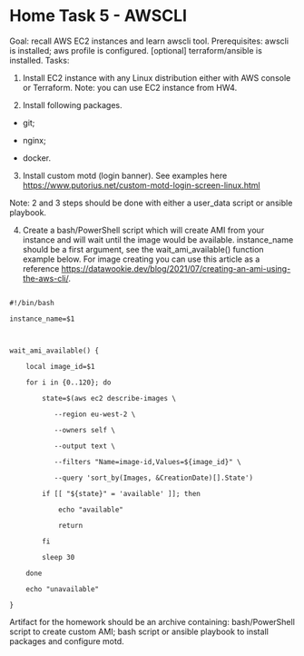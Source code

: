 # Home Task 5 - AWSCLI

Goal: recall AWS EC2 instances and learn awscli tool.
Prerequisites:
awscli is installed;
aws profile is configured.
[optional] terraform/ansible is installed.
Tasks:

1. Install EC2 instance with any Linux distribution either with AWS console or Terraform. Note: you can use EC2 instance from HW4. 

2. Install following packages.

 - git;

 - nginx;

 - docker.

3. Install custom motd (login banner). See examples here https://www.putorius.net/custom-motd-login-screen-linux.html

Note: 2 and 3 steps should be done with either a user_data script or ansible playbook.

4. Create a bash/PowerShell script which will create AMI from your instance and will wait until the image would be available. instance_name should be a first argument, see the wait_ami_available() function example below. For image creating you can use this article as a reference https://datawookie.dev/blog/2021/07/creating-an-ami-using-the-aws-cli/.

```

#!/bin/bash

instance_name=$1



wait_ami_available() {

    local image_id=$1

    for i in {0..120}; do

        state=$(aws ec2 describe-images \

           --region eu-west-2 \

           --owners self \

           --output text \

           --filters "Name=image-id,Values=${image_id}" \

           --query 'sort_by(Images, &CreationDate)[].State')

        if [[ "${state}" = 'available' ]]; then

            echo "available"

            return

        fi

        sleep 30

    done

    echo "unavailable"

}

```

Artifact for the homework should be an archive containing:
bash/PowerShell script to create custom AMI;
bash script or ansible playbook to install packages and configure motd.